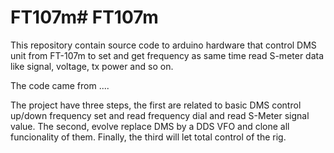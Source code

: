 # FT107m# FT107m
This repository contain source code to arduino hardware that control DMS unit from FT-107m to 
set and get frequency as same time read S-meter data like signal, voltage, tx power and so on. 

The code came from ....

The project have three steps, the first are related to basic DMS control up/down frequency set and read frequency dial and read S-Meter signal value. 
The second, evolve replace DMS by a DDS VFO and clone all funcionality of them. Finally, the third will let total control of the rig.

